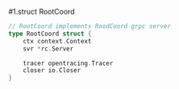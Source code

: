 #1.struct RootCoord

```go
// RootCoord implements RoodCoord grpc server
type RootCoord struct {
	ctx context.Context
	svr *rc.Server

	tracer opentracing.Tracer
	closer io.Closer
}

```